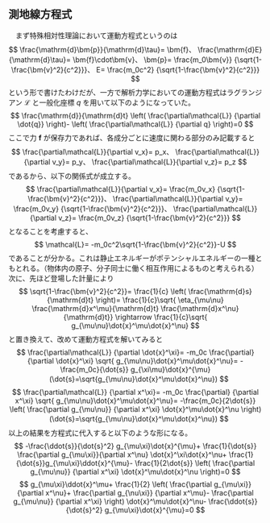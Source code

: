 
## 測地線方程式

　まず特殊相対性理論において運動方程式というのは
$$
    \frac{\mathrm{d}\bm{p}}{\mathrm{d}\tau}=
    \bm{f}、
    \frac{\mathrm{d}E}{\mathrm{d}\tau}=
    \bm{f}\cdot\bm{v}、
    \bm{p}=
    \frac{m_0\bm{v}}
    {\sqrt{1-\frac{\bm{v}^2}{c^2}}}、
    E=
    \frac{m_0c^2}
    {\sqrt{1-\frac{\bm{v}^2}{c^2}}}
$$
という形で書けたわけだが、一方で解析力学においての運動方程式はラグランジアン $\mathcal{L}$ と一般化座標 $q$ を用いて以下のようになっていた。
$$
    \frac{\mathrm{d}}{\mathrm{d}t}
    \left(
        \frac{\partial\mathcal{L}}
        {\partial \dot{q}}
    \right)-
    \left(
        \frac{\partial\mathcal{L}}
        {\partial q}
    \right)=0
$$
ここで力 $\bm{f}$ が保存力であれば、各成分ごとに速度に関わる部分のみ記載すると
$$
     \frac{\partial\mathcal{L}}{\partial v_x}=
     p_x、
     \frac{\partial\mathcal{L}}{\partial v_y}=
     p_y、
     \frac{\partial\mathcal{L}}{\partial v_z}=
     p_z
$$
であるから、以下の関係式が成立する。
$$
     \frac{\partial\mathcal{L}}{\partial v_x}=
     \frac{m_0v_x}
    {\sqrt{1-\frac{\bm{v}^2}{c^2}}}、
     \frac{\partial\mathcal{L}}{\partial v_y}=
     \frac{m_0v_y}
    {\sqrt{1-\frac{\bm{v}^2}{c^2}}}、
     \frac{\partial\mathcal{L}}{\partial v_z}=
     \frac{m_0v_z}
    {\sqrt{1-\frac{\bm{v}^2}{c^2}}}
$$
となることを考慮すると、
$$
    \mathcal{L}=
    -m_0c^2\sqrt{1-\frac{\bm{v}^2}{c^2}}-U
$$
であることが分かる。これは静止エネルギーがポテンシャルエネルギーの一種ともとれる。（物体内の原子、分子同士に働く相互作用によるものと考えられる）次に、先ほど登場した計量により
$$
    \sqrt{1-\frac{\bm{v}^2}{c^2}}=
    \frac{1}{c}
    \left(
    \frac{\mathrm{d}s}{\mathrm{d}t}
    \right)=
    \frac{1}{c}\sqrt{
    \eta_{\mu\nu}
    \frac{\mathrm{d}x^\mu}{\mathrm{d}t}
    \frac{\mathrm{d}x^\nu}{\mathrm{d}t}}
    \rightarrow
    \frac{1}{c}\sqrt{
    g_{\mu\nu}\dot{x}^\mu\dot{x}^\nu}
$$
と置き換えて、改めて運動方程式を解いてみると
$$
    \frac{\partial\mathcal{L}}
    {\partial \dot{x}^\xi}=
    -m_0c
    \frac{\partial}
    {\partial \dot{x}^\xi}
    \sqrt{
    g_{\mu\nu}\dot{x}^\mu\dot{x}^\nu}=
    -\frac{m_0c}{\dot{s}}
    g_{\xi\mu}\dot{x}^{\mu}
    　(\dot{s}=\sqrt{g_{\mu\nu}\dot{x}^\mu\dot{x}^\nu})
$$
$$
    \frac{\partial\mathcal{L}}
    {\partial x^\xi}=
    -m_0c
    \frac{\partial}
    {\partial x^\xi}
    \sqrt{
    g_{\mu\nu}\dot{x}^\mu\dot{x}^\nu}=
    -\frac{m_0c}{2\dot{s}}
    \left(
        \frac{\partial g_{\mu\nu}}
        {\partial x^\xi}
        \dot{x}^\mu\dot{x}^\nu
    \right)
    　(\dot{s}=\sqrt{g_{\mu\nu}\dot{x}^\mu\dot{x}^\nu})
$$
以上の結果を方程式に代入すると以下のような形になる。
$$
    -\frac{\ddot{s}}{\dot{s}^2}
    g_{\mu\xi}\dot{x}^{\mu}+
    \frac{1}{\dot{s}}
    \frac{\partial g_{\mu\xi}}{\partial x^\nu}
    \dot{x}^\xi\dot{x}^\nu+
    \frac{1}{\dot{s}}g_{\mu\xi}\ddot{x}^{\mu}-
    \frac{1}{2\dot{s}}
    \left(
        \frac{\partial g_{\mu\nu}}
        {\partial x^\xi}
        \dot{x}^\mu\dot{x}^\nu
    \right)=0
$$
$$
    g_{\mu\xi}\ddot{x}^\mu+
    \frac{1}{2}
    \left(
        \frac{\partial g_{\mu\xi}}
        {\partial x^\nu}+
        \frac{\partial g_{\nu\xi}}
        {\partial x^\mu}-
        \frac{\partial g_{\mu\nu}}
        {\partial x^\xi}
    \right)
    \dot{x}^\mu\dot{x}^\nu-
    \frac{\ddot{s}}{\dot{s}^2}
    g_{\mu\xi}\dot{x}^{\mu}=0
$$